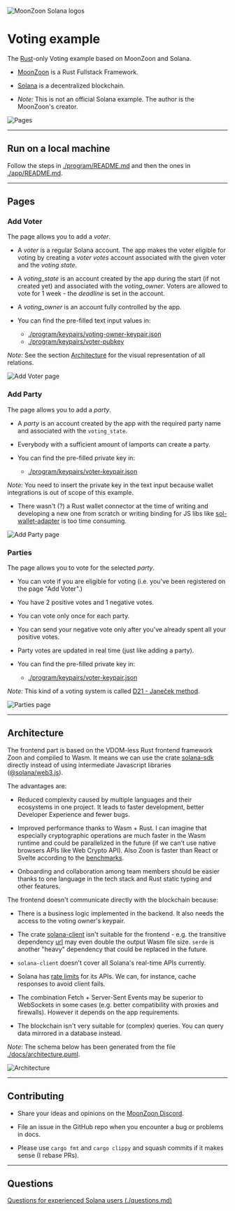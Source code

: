 ![MoonZoon Solana logos](./docs/images/MoonZoon_Solana.png)

# Voting example

The [Rust](https://www.rust-lang.org/)-only Voting example based on MoonZoon and Solana.

- [MoonZoon](http://moonzoon.rs/) is a Rust Fullstack Framework.

- [Solana](https://solana.com/) is a decentralized blockchain.

- _Note:_ This is not an official Solana example. The author is the MoonZoon's creator.

![Pages](./docs/images/pages.png)

---

## Run on a local machine

Follow the steps in [./program/README.md](./program/README.md)
and then the ones in [./app/README.md](./app/README.md).

---

## Pages

### Add Voter

The page allows you to add a _voter_. 

- A _voter_ is a regular Solana account. The app makes the voter eligible for voting by creating a _voter votes_ account associated with the given voter and the _voting state_. 

- A _voting_state_ is an account created by the app during the start (if not created yet) and associated with the _voting_owner_. Voters are allowed to vote for 1 week - the _deadline_ is set in the account.

- A _voting_owner_ is an account fully controlled by the app.

- You can find the pre-filled text input values in:
   - [./program/keypairs/voting-owner-keypair.json](./program/keypairs/voting-owner-keypair.json)
   - [./program/keypairs/voter-pubkey](./program/keypairs/voter-pubkey)

_Note:_ See the section [Architecture](#architecture) for the visual representation of all relations.

![Add Voter page](./docs/videos/add_voter.gif)

### Add Party

The page allows you to add a _party_. 

- A _party_ is an account created by the app with the required party name and associated with the `voting_state`.

- Everybody with a sufficient amount of lamports can create a party.

- You can find the pre-filled private key in:
   - [./program/keypairs/voter-keypair.json](./program/keypairs/voter-keypair.json)

_Note:_ You need to insert the private key in the text input because wallet integrations is out of scope of this example.
- There wasn't (?) a Rust wallet connector at the time of writing and developing a new one from scratch or writing binding for JS libs like [sol-wallet-adapter](https://github.com/project-serum/sol-wallet-adapter) is too time consuming.

![Add Party page](./docs/videos/add_party.gif)

### Parties

The page allows you to vote for the selected _party_. 

- You can vote if you are eligible for voting (i.e. you've been registered on the page "Add Voter".)

- You have 2 positive votes and 1 negative votes.

- You can vote only once for each party.

- You can send your negative vote only after you've already spent all your positive votes.

- Party votes are updated in real time (just like adding a party).

- You can find the pre-filled private key in:
   - [./program/keypairs/voter-keypair.json](./program/keypairs/voter-keypair.json)

_Note:_ This kind of a voting system is called [D21 - Janeček method](https://www.ih21.org/en/d21-janecekmethod).

![Parties page](./docs/videos/parties.gif)

---

## Architecture

The frontend part is based on the VDOM-less Rust frontend framework Zoon and compiled to Wasm. It means we can use the crate [solana-sdk](https://crates.io/crates/solana-sdk) directly instead of using intermediate Javascript libraries ([@solana/web3.js](https://solana-labs.github.io/solana-web3.js/)). 

The advantages are:

- Reduced complexity caused by multiple languages and their ecosystems in one project. It leads to faster development, better Developer Experience and fewer bugs.

- Improved performance thanks to Wasm + Rust. I can imagine that especially cryptographic operations are much faster in the Wasm runtime and could be parallelized in the future (if we can't use native browsers APIs like Web Crypto API). Also Zoon is faster than React or Svelte according to the [benchmarks](https://github.com/MoonZoon/MoonZoon#size--speed).

- Onboarding and collaboration among team members should be easier thanks to one language in the tech stack and Rust static typing and other features.

The frontend doesn't communicate directly with the blockchain because:

- There is a business logic implemented in the backend. It also needs the access to the voting owner's keypair.

- The crate [solana-client](https://crates.io/crates/solana-client/1.7.12) isn't suitable for the frontend - e.g. the transitive dependency [url](https://crates.io/crates/url/2.2.2) may even double the output Wasm file size. `serde` is another "heavy" dependency that could be replaced in the future.

- `solana-client` doesn't cover all Solana's real-time APIs currently.

- Solana has [rate limits](https://docs.solana.com/cluster/rpc-endpoints) for its APIs. We can, for instance, cache responses to avoid client fails.

- The combination Fetch + Server-Sent Events may be superior to WebSockets in some cases (e.g. better compatibility with proxies and firewalls). However it depends on the app requirements.

- The blockchain isn't very suitable for (complex) queries. You can query data mirrored in a database instead.

_Note_: The schema below has been generated from the file [./docs/architecture.puml](./docs/architecture.puml).

![Architecture](./docs/images/Architecture.svg)

---

## Contributing

- Share your ideas and opinions on the [MoonZoon Discord](https://discord.gg/eGduTxK2Es).

- File an issue in the GitHub repo when you encounter a bug or problems in docs.

- Please use `cargo fmt` and `cargo clippy` and squash commits if it makes sense (I rebase PRs). 

---

## Questions

[Questions for experienced Solana users (./questions.md)](./questions.md)
